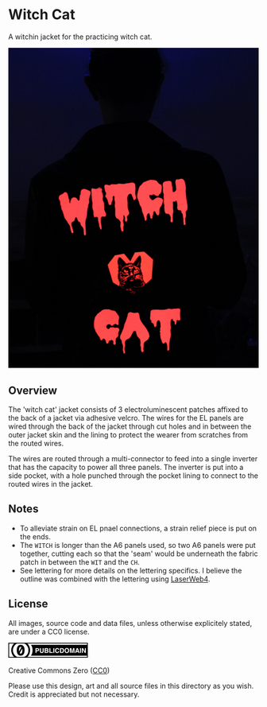 Witch Cat
===

A witchin jacket for the practicing witch cat.

![witch cat jacket](img/witch-cat-preview.jpg)

Overview
---

The 'witch cat' jacket consists of 3 electroluminescent patches affixed to the back of a jacket via
adhesive velcro.
The wires for the EL panels are wired through the back of the jacket through cut holes and in between
the outer jacket skin and the lining to protect the wearer from scratches from the routed wires.

The wires are routed through a multi-connector to feed into a single inverter that has the capacity
to power all three panels.
The inverter is put into a side pocket, with a hole punched through the pocket lining to connect
to the routed wires in the jacket.


Notes
---

* To alleviate strain on EL pnael connections, a strain relief piece is put on the ends.
* The `WITCH` is longer than the A6 panels used, so two A6 panels were put together, cutting
  each so that the 'seam' would be underneath the fabric patch in between the `WIT` and the `CH`.
* See lettering for more details on the lettering specifics. I believe the outline was combined
  with the lettering using [LaserWeb4](https://github.com/LaserWeb/LaserWeb4/wiki).



License
---

All images, source code and data files, unless otherwise explicitely stated, are under a CC0
license.

![cc0](/img/cc/thin/cc-zero.svg)

Creative Commons Zero ([CC0](https://creativecommons.org/share-your-work/public-domain/cc0/))

Please use this design, art and all source files in this directory as you wish.
Credit is appreciated but not necessary.


